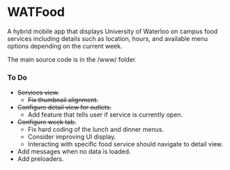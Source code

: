 # WATFood
A hybrid mobile app that displays University of Waterloo on campus food services including details such as location, hours, and available menu options depending on the current week.

The main source code is in the /www/ folder.

### To Do
* ~~Services view.~~
  * ~~Fix thumbnail alignment.~~
* ~~Configure detail view for outlets.~~
	* Add feature that tells user if service is currently open.
* ~~Configure week tab.~~
	* Fix hard coding of the lunch and dinner menus.
	* Consider improving UI display.
	* Interacting with specific food service should navigate to detail view.
* Add messages when no data is loaded.
* Add preloaders.